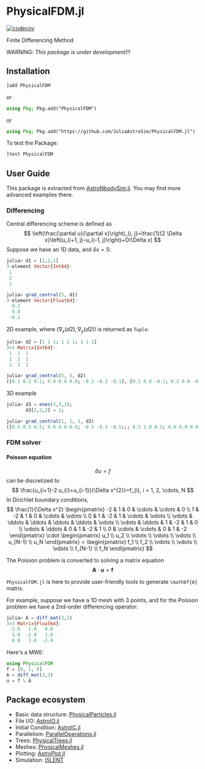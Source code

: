 # PhysicalFDM.jl

[![codecov](https://codecov.io/gh/JuliaAstroSim/PhysicalFDM.jl/graph/badge.svg?token=dFTWGV2lBM)](https://codecov.io/gh/JuliaAstroSim/PhysicalFDM.jl)

Finite Differencing Method

WARNING: *This package is under development!!!*

## Installation

```julia
]add PhysicalFDM
```

or

```julia
using Pkg; Pkg.add("PhysicalFDM")
```

or

```julia
using Pkg; Pkg.add("https://github.com/JuliaAstroSim/PhysicalFDM.jl")
```

To test the Package:
```julia
]test PhysicalFDM
```

## User Guide

This package is extracted from [AstroNbodySim.jl](https://github.com/JuliaAstroSim/AstroNbodySim.jl). You may find more advanced examples there.

### Differencing

Central differencing scheme is defined as
$$
\left(\frac{\partial u}{\partial x}\right)_{i, j}=\frac{1}{2 \Delta x}\left(u_{i+1, j}-u_{i-1, j}\right)+O(\Delta x)
$$
Suppose we have an 1D data, and $\delta x = 5$:
```julia
julia> d1 = [1,2,1]
3-element Vector{Int64}:
 1
 2
 1

julia> grad_central(5, d1)
3-element Vector{Float64}:
  0.2
  0.0
 -0.2
```

2D example, where $(\nabla_x(d2), \nabla_y(d2))$ is returned as `Tuple`:
```julia
julia> d2 = [1 1 1; 1 2 1; 1 1 1]
3×3 Matrix{Int64}:
 1  1  1
 1  2  1
 1  1  1

julia> grad_central(5, 5, d2)
([0.1 0.2 0.1; 0.0 0.0 0.0; -0.1 -0.2 -0.1], [0.1 0.0 -0.1; 0.2 0.0 -0.2; 0.1 0.0 -0.1])
```

3D example
```julia
julia> d3 = ones(3,3,3);
       d3[2,2,2] = 2;

julia> grad_central(1, 1, 1, d3)
([0.5 0.5 0.5; 0.0 0.0 0.0; -0.5 -0.5 -0.5;;; 0.5 1.0 0.5; 0.0 0.0 0.0; -0.5 -1.0 -0.5;;; 0.5 0.5 0.5; 0.0 0.0 0.0; -0.5 -0.5 -0.5], [0.5 0.0 -0.5; 0.5 0.0 -0.5; 0.5 0.0 -0.5;;; 0.5 0.0 -0.5; 1.0 0.0 -1.0; 0.5 0.0 -0.5;;; 0.5 0.0 -0.5; 0.5 0.0 -0.5; 0.5 0.0 -0.5], [0.5 0.5 0.5; 0.5 1.0 0.5; 0.5 0.5 0.5;;; 0.0 0.0 0.0; 0.0 0.0 0.0; 0.0 0.0 0.0;;; -0.5 -0.5 -0.5; -0.5 -1.0 -0.5; -0.5 -0.5 -0.5])
```

### FDM solver

#### Poisson equation
$$
\delta u = f
$$
can be discretized to
$$
\frac{u_{i+1}-2 u_{i}+u_{i-1}}{\Delta x^{2}}=f_{i}, i = 1, 2, \cdots, N
$$
In Dirichlet boundary conditions,
$$
\frac{1}{\Delta x^2} \begin{pmatrix}
        -2 &      1 &      0 & \cdots & \cdots &      0 \\
        1 &     -2 &      1 &      0 & \cdots & \vdots \\
        0 &      1 &     -2 &      1 & \cdots & \vdots \\
    \vdots & \ddots & \ddots & \ddots & \ddots & \vdots \\
    \vdots & \ddots &      1 &     -2 &      1 &      0 \\
    \vdots & \ddots &      0 &      1 &     -2 &      1 \\
            0 & \cdots & \cdots &      0 &      1 &     -2
\end{pmatrix}
\cdot \begin{pmatrix}
    u_1 \\ u_2 \\ \vdots \\ \vdots \\ \vdots \\ u_{N-1} \\ u_N
\end{pmatrix}
= \begin{pmatrix}
    f_1 \\ f_2 \\ \vdots \\ \vdots \\ \vdots \\ f_{N-1} \\ f_N
\end{pmatrix}
$$

The Poisson problem is converted to solving a matrix equation
$$
\mathbf{A} \cdot \mathbf{u} = \mathbf{f}
$$

`PhysicalFDM.jl` is here to provide user-friendly tools to generate `\mathbf{A}` matrix.

For example, suppose we have a 1D mesh with 3 points, and for the Poisson problem we have a 2nd-order differencing operator:
```julia
julia> A = diff_mat(3,2)
3×3 Matrix{Float64}:
 -2.0   1.0   0.0
  1.0  -2.0   1.0
  0.0   1.0  -2.0
```

Here's a MWE:
```julia
using PhysicalFDM
f = [0, 1, 0]
A = diff_mat(3,2)
u = f \ A
```

## Package ecosystem

- Basic data structure: [PhysicalParticles.jl](https://github.com/JuliaAstroSim/PhysicalParticles.jl)
- File I/O: [AstroIO.jl](https://github.com/JuliaAstroSim/AstroIO.jl)
- Initial Condition: [AstroIC.jl](https://github.com/JuliaAstroSim/AstroIC.jl)
- Parallelism: [ParallelOperations.jl](https://github.com/JuliaAstroSim/ParallelOperations.jl)
- Trees: [PhysicalTrees.jl](https://github.com/JuliaAstroSim/PhysicalTrees.jl)
- Meshes: [PhysicalMeshes.jl](https://github.com/JuliaAstroSim/PhysicalMeshes.jl)
- Plotting: [AstroPlot.jl](https://github.com/JuliaAstroSim/AstroPlot.jl)
- Simulation: [ISLENT](https://github.com/JuliaAstroSim/ISLENT)